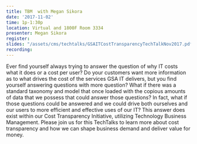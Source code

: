 ```yaml
---
title: TBM  with Megan Sikora
date: '2017-11-02'
time: 1p-1:30p
location: Virtual and 1800F Room 3334
presenter: Megan Sikora
register:
slides: "/assets/cms/techtalks/GSAITCostTransparencyTechTalkNov2017.pdf"
recording:
---
```


Ever find yourself always trying to answer the question of why IT costs what it does or a cost per user?  Do your customers want more information as to what drives the cost of the services GSA IT delivers, but you find yourself answering questions with more question? What if there was a standard taxonomy and model that once loaded with the copious amounts of data that we possess that could answer those questions? In fact, what if those questions could be answered and we could drive both ourselves and our users to more efficient and effective uses of our IT? This answer does exist within our Cost Transparency Initiative, utilizing Technology Business Management.  Please join us for this TechTalks to learn more about cost transparency and how we can shape business demand and deliver value for money.
